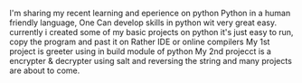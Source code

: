 I'm sharing my recent learning and eperience on python
Python in a human friendly language, One Can develop skills in python wit very great easy.
currently i created some of my basic projects on python
it's just easy to run, copy the program and past it on Rather IDE or online compilers
My 1st project is greeter using in build module of python
My 2nd projecct is a encrypter & decrypter using salt and reversing the string
and many projects are about to come.
